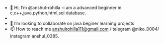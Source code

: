 - 👋 Hi, I’m @anshul-rohilla
-i am a advanced beginner in c,c++,java,python,html,sql database. 
- 
- 💞️ I’m looking to collaborate on java beginer learning projects
- 📫 How to reach me anshulrohilla111@gmail.com / telegram @niko_0004/ instagram anshul_0385.

<!---
anshul-rohilla4/anshul-rohilla4 is a ✨ special ✨ repository because its `README.md` (this file) appears on your GitHub profile.
You can click the Preview link to take a look at your changes.
--->

